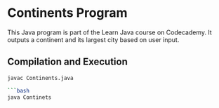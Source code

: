# Continents Program

This Java program is part of the Learn Java course on Codecademy. It outputs a continent and its largest city based on user input.

## Compilation and Execution

   ```bash
   javac Continents.java

   ```bash
   java Continets
